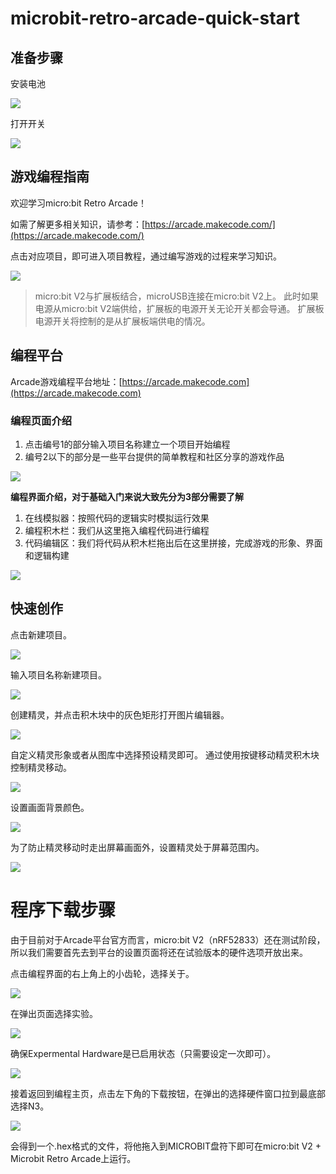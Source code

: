﻿# microbit-retro-arcade-quick-start

## 准备步骤

安装电池

![](https://wiki-media-ef.oss-cn-hongkong.aliyuncs.com/docs/microbit/expansion-board/microbit-retro-arcade-se/quick-start/images/microbit-retro-arcade-05.png)

打开开关

![](https://wiki-media-ef.oss-cn-hongkong.aliyuncs.com/docs/microbit/expansion-board/microbit-retro-arcade-se/quick-start/images/microbit-retro-arcade-06.png)

## 游戏编程指南

欢迎学习micro:bit Retro Arcade！

如需了解更多相关知识，请参考：[https://arcade.makecode.com/](https://arcade.makecode.com/)

点击对应项目，即可进入项目教程，通过编写游戏的过程来学习知识。

![](https://wiki-media-ef.oss-cn-hongkong.aliyuncs.com/docs/microbit/expansion-board/microbit-retro-arcade-se/quick-start/images/microbit-retro-arcade-28.png)

>micro:bit V2与扩展板结合，microUSB连接在micro:bit V2上。
>此时如果电源从micro:bit V2端供给，扩展板的电源开关无论开关都会导通。
>扩展板电源开关将控制的是从扩展板端供电的情况。

## 编程平台

Arcade游戏编程平台地址：[https://arcade.makecode.com](https://arcade.makecode.com)

### 编程页面介绍

1. 点击编号1的部分输入项目名称建立一个项目开始编程
2. 编号2以下的部分是一些平台提供的简单教程和社区分享的游戏作品

![](https://wiki-media-ef.oss-cn-hongkong.aliyuncs.com/docs/microbit/expansion-board/microbit-retro-arcade-se/quick-start/images/microbit-retro-arcade-08.png)

**编程界面介绍，对于基础入门来说大致先分为3部分需要了解**

1. 在线模拟器：按照代码的逻辑实时模拟运行效果
2. 编程积木栏：我们从这里拖入编程代码进行编程
3. 代码编辑区：我们将代码从积木栏拖出后在这里拼接，完成游戏的形象、界面和逻辑构建

![](https://wiki-media-ef.oss-cn-hongkong.aliyuncs.com/docs/microbit/expansion-board/microbit-retro-arcade-se/quick-start/images/microbit-retro-arcade-09.png)

## 快速创作

点击新建项目。

![](https://wiki-media-ef.oss-cn-hongkong.aliyuncs.com/docs/microbit/expansion-board/microbit-retro-arcade-se/quick-start/images/microbit-retro-arcade-10.png)

输入项目名称新建项目。

![](https://wiki-media-ef.oss-cn-hongkong.aliyuncs.com/docs/microbit/expansion-board/microbit-retro-arcade-se/quick-start/images/microbit-retro-arcade-11.png)


创建精灵，并点击积木块中的灰色矩形打开图片编辑器。

![](https://wiki-media-ef.oss-cn-hongkong.aliyuncs.com/docs/microbit/expansion-board/microbit-retro-arcade-se/quick-start/images/microbit-retro-arcade-12.png)

自定义精灵形象或者从图库中选择预设精灵即可。
通过使用按键移动精灵积木块控制精灵移动。

![](https://wiki-media-ef.oss-cn-hongkong.aliyuncs.com/docs/microbit/expansion-board/microbit-retro-arcade-se/quick-start/images/microbit-retro-arcade-13.png)

设置画面背景颜色。

![](https://wiki-media-ef.oss-cn-hongkong.aliyuncs.com/docs/microbit/expansion-board/microbit-retro-arcade-se/quick-start/images/microbit-retro-arcade-14.png)

为了防止精灵移动时走出屏幕画面外，设置精灵处于屏幕范围内。

![](https://wiki-media-ef.oss-cn-hongkong.aliyuncs.com/docs/microbit/expansion-board/microbit-retro-arcade-se/quick-start/images/microbit-retro-arcade-15.png)

# 程序下载步骤

由于目前对于Arcade平台官方而言，micro:bit V2（nRF52833）还在测试阶段，所以我们需要首先去到平台的设置页面将还在试验版本的硬件选项开放出来。

点击编程界面的右上角上的小齿轮，选择关于。

![](https://wiki-media-ef.oss-cn-hongkong.aliyuncs.com/docs/microbit/expansion-board/microbit-retro-arcade-se/quick-start/images/microbit-retro-arcade-16.png)

在弹出页面选择实验。

![](https://wiki-media-ef.oss-cn-hongkong.aliyuncs.com/docs/microbit/expansion-board/microbit-retro-arcade-se/quick-start/images/microbit-retro-arcade-17.png)

确保Expermental Hardware是已启用状态（只需要设定一次即可）。

![](https://wiki-media-ef.oss-cn-hongkong.aliyuncs.com/docs/microbit/expansion-board/microbit-retro-arcade-se/quick-start/images/microbit-retro-arcade-18.png)

接着返回到编程主页，点击左下角的下载按钮，在弹出的选择硬件窗口拉到最底部选择N3。

![](https://wiki-media-ef.oss-cn-hongkong.aliyuncs.com/docs/microbit/expansion-board/microbit-retro-arcade-se/quick-start/images/microbit-retro-arcade-19.png)

会得到一个.hex格式的文件，将他拖入到MICROBIT盘符下即可在micro:bit V2 + Microbit Retro Arcade上运行。

